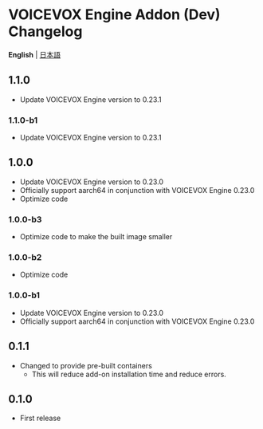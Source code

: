 # VOICEVOX Engine Addon (Dev) Changelog
**English** | [日本語](https://github.com/taikun114/Home-Assistant-VOICEVOX-Engine/blob/dev/docs/CHANGELOG-ja.md)

## 1.1.0
- Update VOICEVOX Engine version to 0.23.1

### 1.1.0-b1
- Update VOICEVOX Engine version to 0.23.1

## 1.0.0
- Update VOICEVOX Engine version to 0.23.0
- Officially support aarch64 in conjunction with VOICEVOX Engine 0.23.0
- Optimize code

### 1.0.0-b3
- Optimize code to make the built image smaller

### 1.0.0-b2
- Optimize code

### 1.0.0-b1
- Update VOICEVOX Engine version to 0.23.0
- Officially support aarch64 in conjunction with VOICEVOX Engine 0.23.0

## 0.1.1
- Changed to provide pre-built containers
  - This will reduce add-on installation time and reduce errors.

## 0.1.0
- First release